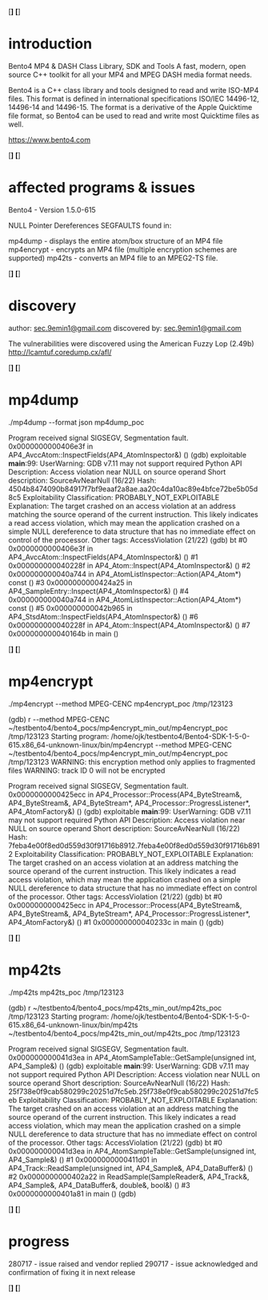 [****************************************************************************************************************************]
[****************************************************************************************************************************]
# introduction

Bento4 MP4 & DASH Class Library, SDK and Tools
A fast, modern, open source C++ toolkit for all your MP4 and MPEG DASH media format needs.

Bento4 is a C++ class library and tools designed to read and write ISO-MP4 files. This format is defined in international 
specifications ISO/IEC 14496-12, 14496-14 and 14496-15. The format is a derivative of the Apple Quicktime file format, so 
Bento4 can be used to read and write most Quicktime files as well.

https://www.bento4.com

[****************************************************************************************************************************]
[****************************************************************************************************************************]
# affected programs & issues

Bento4 - Version 1.5.0-615

NULL Pointer Dereferences SEGFAULTS found in:

mp4dump	- displays the entire atom/box structure of an MP4 file
mp4encrypt - encrypts an MP4 file (multiple encryption schemes are supported)
mp42ts - converts an MP4 file to an MPEG2-TS file.

[****************************************************************************************************************************]
[****************************************************************************************************************************]
# discovery

author: sec.9emin1@gmail.com
discovered by: sec.9emin1@gmail.com

The vulnerabilities were discovered using the American Fuzzy Lop (2.49b)
http://lcamtuf.coredump.cx/afl/

[****************************************************************************************************************************]
[****************************************************************************************************************************]
# mp4dump
./mp4dump --format json mp4dump_poc

Program received signal SIGSEGV, Segmentation fault.
0x0000000000406e3f in AP4_AvccAtom::InspectFields(AP4_AtomInspector&) ()
(gdb) exploitable 
__main__:99: UserWarning: GDB v7.11 may not support required Python API
Description: Access violation near NULL on source operand
Short description: SourceAvNearNull (16/22)
Hash: 4504b8474090b84917f7bf9eaaf2a8ae.aa20c4da10ac89e4bfce72be5b05d8c5
Exploitability Classification: PROBABLY_NOT_EXPLOITABLE
Explanation: The target crashed on an access violation at an address matching the source operand of the current instruction. 
This likely indicates a read access violation, which may mean the application crashed on a simple NULL dereference to data 
structure that has no immediate effect on control of the processor.
Other tags: AccessViolation (21/22)
(gdb) bt
#0  0x0000000000406e3f in AP4_AvccAtom::InspectFields(AP4_AtomInspector&) ()
#1  0x000000000040228f in AP4_Atom::Inspect(AP4_AtomInspector&) ()
#2  0x000000000040a744 in AP4_AtomListInspector::Action(AP4_Atom*) const ()
#3  0x0000000000424a25 in AP4_SampleEntry::Inspect(AP4_AtomInspector&) ()
#4  0x000000000040a744 in AP4_AtomListInspector::Action(AP4_Atom*) const ()
#5  0x000000000042b965 in AP4_StsdAtom::InspectFields(AP4_AtomInspector&) ()
#6  0x000000000040228f in AP4_Atom::Inspect(AP4_AtomInspector&) ()
#7  0x000000000040164b in main ()

[****************************************************************************************************************************]
[****************************************************************************************************************************]
# mp4encrypt
./mp4encrypt --method MPEG-CENC mp4encrypt_poc /tmp/123123

(gdb) r --method MPEG-CENC ~/testbento4/bento4_pocs/mp4encrypt_min_out/mp4encrypt_poc /tmp/123123
Starting program: /home/ojk/testbento4/Bento4-SDK-1-5-0-615.x86_64-unknown-linux/bin/mp4encrypt --method MPEG-CENC 
~/testbento4/bento4_pocs/mp4encrypt_min_out/mp4encrypt_poc /tmp/123123
WARNING: this encryption method only applies to fragmented files
WARNING: track ID 0 will not be encrypted

Program received signal SIGSEGV, Segmentation fault.
0x0000000000425ecc in AP4_Processor::Process(AP4_ByteStream&, AP4_ByteStream&, AP4_ByteStream*, 
AP4_Processor::ProgressListener*, AP4_AtomFactory&) ()
(gdb) exploitable 
__main__:99: UserWarning: GDB v7.11 may not support required Python API
Description: Access violation near NULL on source operand
Short description: SourceAvNearNull (16/22)
Hash: 7feba4e00f8ed0d559d30f91716b8912.7feba4e00f8ed0d559d30f91716b8912
Exploitability Classification: PROBABLY_NOT_EXPLOITABLE
Explanation: The target crashed on an access violation at an address matching the source operand of the current instruction. 
This likely indicates a read access violation, which may mean the application crashed on a simple NULL dereference to data 
structure that has no immediate effect on control of the processor.
Other tags: AccessViolation (21/22)
(gdb) bt
#0  0x0000000000425ecc in AP4_Processor::Process(AP4_ByteStream&, AP4_ByteStream&, AP4_ByteStream*, 
AP4_Processor::ProgressListener*, AP4_AtomFactory&) ()
#1  0x000000000040233c in main ()
(gdb) 

[****************************************************************************************************************************]
[****************************************************************************************************************************]
# mp42ts
./mp42ts mp42ts_poc /tmp/123123

(gdb) r ~/testbento4/bento4_pocs/mp42ts_min_out/mp42ts_poc /tmp/123123
Starting program: /home/ojk/testbento4/Bento4-SDK-1-5-0-615.x86_64-unknown-linux/bin/mp42ts 
~/testbento4/bento4_pocs/mp42ts_min_out/mp42ts_poc /tmp/123123

Program received signal SIGSEGV, Segmentation fault.
0x000000000041d3ea in AP4_AtomSampleTable::GetSample(unsigned int, AP4_Sample&) ()
(gdb) exploitable 
__main__:99: UserWarning: GDB v7.11 may not support required Python API
Description: Access violation near NULL on source operand
Short description: SourceAvNearNull (16/22)
Hash: 25f738e0f9cab580299c20251d7fc5eb.25f738e0f9cab580299c20251d7fc5eb
Exploitability Classification: PROBABLY_NOT_EXPLOITABLE
Explanation: The target crashed on an access violation at an address matching the source operand of the current instruction. 
This likely indicates a read access violation, which may mean the application crashed on a simple NULL dereference to data 
structure that has no immediate effect on control of the processor.
Other tags: AccessViolation (21/22)
(gdb) bt
#0  0x000000000041d3ea in AP4_AtomSampleTable::GetSample(unsigned int, AP4_Sample&) ()
#1  0x0000000000411d01 in AP4_Track::ReadSample(unsigned int, AP4_Sample&, AP4_DataBuffer&) ()
#2  0x0000000000402a22 in ReadSample(SampleReader&, AP4_Track&, AP4_Sample&, AP4_DataBuffer&, double&, bool&) ()
#3  0x0000000000401a81 in main ()
(gdb) 

[****************************************************************************************************************************]
[****************************************************************************************************************************]
# progress

280717 - issue raised and vendor replied
290717 - issue acknowledged and confirmation of fixing it in next release

[****************************************************************************************************************************]
[****************************************************************************************************************************]

